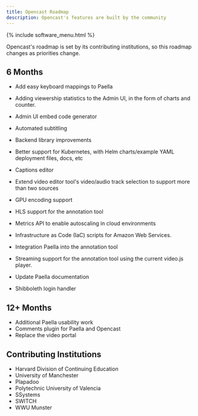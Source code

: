 ```yaml
---
title: Opencast Roadmap	
description: Opencast's features are built by the community
---
```


{% include software_menu.html %}

Opencast's roadmap is set by its contributing institutions, so this roadmap changes as priorities change.

## 6 Months

* Add easy keyboard mappings to Paella
* Adding viewership statistics to the Admin UI, in the form of charts and counter.
* Admin UI embed code generator
* Automated subtitling
* Backend library improvements
* Better support for Kubernetes, with Helm charts/example YAML deployment files, docs, etc
* Captions editor
* Extend video editor tool's video/audio track selection to support more than two sources
* GPU encoding support
* HLS support for the annotation tool
* Metrics API to enable autoscaling in cloud environments
* Infrastructure as Code (IaC) scripts for Amazon Web Services.
* Integration Paella into the annotation tool
* Streaming support for the annotation tool using the current video.js player.
* Update Paella documentation

* Shibboleth login handler

## 12+ Months

* Additional Paella usability work
* Comments plugin for Paella and Opencast
* Replace the video portal

## Contributing Institutions

* Harvard Division of Continuing Education
* University of Manchester
* Plapadoo
* Polytechnic University of Valencia
* SSystems
* SWITCH
* WWU Munster

